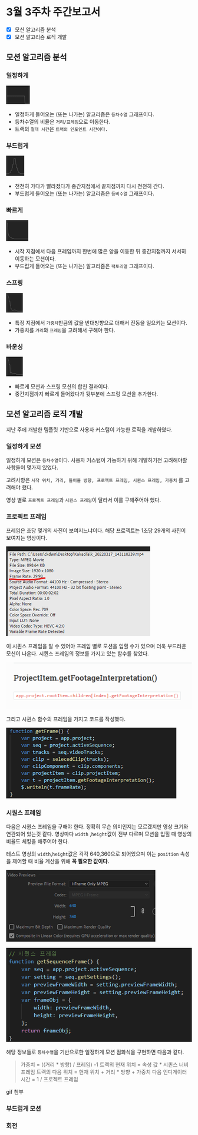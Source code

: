 # 3월 3주차 주간보고서

- [x] 모션 알고리즘 분석
- [x] 모션 알고리즘 로직 개발

## 모션 알고리즘 분석

### 일정하게

![그래프](./asset/일정하게.png)

- 일정하게 들어오는 (또는 나가는) 알고리즘은 `등차수열` 그래프이다.
- 등차수열의 비율은 `거리/프레임`으로 이동한다.
- 트랙의 `절대 시간`은 `트랙의 인포인트 시간이다.`

### 부드럽게

![그래프](./asset/부드럽게.png)

- 천천히 가다가 빨라졌다가 중간지점에서 끝지점까지 다시 천천히 간다.
- 부드럽게 들어오는 (또는 나가는) 알고리즘은 `등비수열` 그래프이다.

### 빠르게

![그래프](./asset/빠르게.png)

- 시작 지점에서 다음 프레임까지 한번에 많은 양을 이동한 뒤 중간지점까지 서서히 이동하는 모션이다.
- 부드럽게 들어오는 (또는 나가는) 알고리즘은 `팩토리얼` 그래프이다.

### 스프링

![그래프](./asset/스프링.png)

- 특정 지점에서 `가중치`만큼의 값을 반대방향으로 더해서 진동을 일으키는 모션이다.
- 가중치를 `거리`와 `프레임`을 고려해서 구해야 한다.

### 바운싱

![그래프](./asset/바운싱.png)

- 빠르게 모션과 스프링 모션의 합친 결과이다.
- 중간지점까지 빠르게 들어왔다가 뒷부분에 스프링 모션을 추가한다.

## 모션 알고리즘 로직 개발

지난 주에 개발한 템플릿 기반으로 사용자 커스텀이 가능한 로직을 개발하였다.

### 일정하게 모션

일정하게 모션은 `등차수열`이다. 사용자 커스텀이 가능하기 위해 개발하기전 고려해야할 사항들이 몇가지 있었다.

고려사항은 `시작 위치, 거리, 들어올 방향, 프로젝트 프레임, 시퀸스 프레임, 가중치` 를 고려해야 했다.

영상 별로 `프로젝트 프레임`과 `시퀸스 프레임`이 달라서 이를 구해주어야 했다.

### 프로젝트 프레임

프레임은 초당 몇개의 사진이 보여지느냐이다. 해당 프로젝트는 1초당 29개의 사진이 보여지는 영상이다.

![프로젝트프레임](./asset/프로젝트프레임.png)

이 시퀸스 프레임을 알 수 있어야 프레임 별로 모션을 입힐 수가 있으며 더욱 부드러운 모션이 나온다. 시퀸스 프레임의 정보를 가지고 있는 함수를 찾았다.

![프레임함수](./asset/프레임함수.png)

그리고 시퀸스 함수의 프레임을 가지고 코드를 작성했다.

![프레임찾기](./asset/프레임찾기.png)

### 시퀀스 프레임

다음은 시퀀스 프레임을 구해야 한다. 정확히 무슨 의미인지는 모르겠지만 영상 크기와 연관되어 있는것 같다. 영상마다 `width` ,`height`값이 전부 다르며 모션을 입힐 때 영상의 비율도 체킹을 해주어야 한다.

테스트 영상의 `width`,`height`값은 각각 640,360으로 되어있으며 이는 `position` 속성을 제어할 때 비율 계산을 위해 **꼭 필요한 값이다.**

![비디오프레임](./asset/비디오프레임.png)

![sq](./asset/sq.png)

해당 정보들로 `등차수열`을 기반으로한 일정하게 모션 점화식을 구현하면 다음과 같다.

> 가중치 = ((거리 \* 방향) / 프레임) -1
> 트랙의 현재 위치 = 속성 값 \* 시퀸스 너비 프레임
> 트랙의 다음 위치 = 현재 위치 + 거리 \* 방향 + 가중치
> 다음 인디게이터 시간 = 1 / 프로젝트 프레임

gif 첨부

### 부드럽게 모션

### 회전
